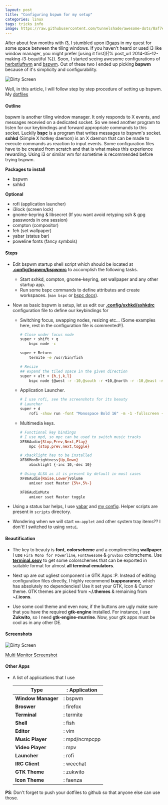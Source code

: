 ```yaml
---
layout: post
title: "Configuring bspwm for my setup"
categories: linux
tags: tricks info
image: https://raw.githubusercontent.com/tunnelshade/awesome-dots/8af7e1fa947206aae6feb1a17d422b59c96c4bb0/screenshots/dirty1.png
---
```




After about few months with i3, I stumbled upon [i3gaps](https://github.com/Airblader/i3) in my quest for some space between the tiling
windows. If you haven't heard or used i3 like window manager, you might prefer [using it first]({% post_url 2014-05-12-making-i3-beautiful %}).
Soon, I started seeing awesome configurations of [herbstluftwm](https://www.herbstluftwm.org/index.html) and [bspwm](https://github.com/baskerville/bspwm).
Out of these two I ended up picking **bspwm** because of it's simplicity and configurability.

<img src="https://raw.githubusercontent.com/tunnelshade/awesome-dots/8af7e1fa947206aae6feb1a17d422b59c96c4bb0/screenshots/dirty1.png" class="image-center" alt="Dirty Screen"/>

Well, in this article, I will follow step by step procedure of setting up bspwm. My [dotfiles](http://github.com/tunnelshade/awesome-dots)

#### **Outline**

bspwm is another tiling window manager. It only responds to X events, and messages recevied on a dedicated socket. So we need another program to
listen for our keybindings and forward appropriate commands to this socket. Luckily **bspc** is a program that writes messages to bspwm's socket.
**sxhkd** (Simple X hotkey daemon) is an X daemon that can be made to execute commands as reaction to input events. Some configuration files have to be
created from scratch and that is what makes this experience rewarding. Using i3 or similar wm for sometime is recommended before trying bspwm.

**Packages to install**

+ bspwm
+ sxhkd

**Optional**

+ rofi (application launcher)
+ i3lock (screen lock)
+ gnome-keyring & libsecret (If you want avoid retyping ssh & gpg passwords in one session)
+ compton (compositor)
+ feh (set wallpaper)
+ yabar (status bar)
+ poweline fonts (fancy symbols)

#### **Steps**

+ Edit bspwm startup shell script which should be located at [**.config/bspwm/bspwmrc**](https://github.com/tunnelshade/awesome-dots/blob/50df998c78eca810916c71ea22ce5ccad7706fdb/.config/bspwm/bspwmrc)
to accomplish the following tasks.
  + Start sxhkd, compton, gnome-keyring, set wallpaper and any other startup app.
  + Run some bspc commands to define attributes and create workspaces. (`man bspc` or [bspc docs](https://github.com/baskerville/bspwm/wiki/Command-Syntax-Rewrite)).


+ Now as basic bspwm is setup, let us edit our [**.config/sxhkd/sxhkdrc**](https://github.com/tunnelshade/awesome-dots/blob/50df998c78eca810916c71ea22ce5ccad7706fdb/.config/sxhkd/sxhkdrc)
configuration file to define our keybindings for

  + Switching focus, swapping nodes, resizing etc... (Some examples here, rest in the configuration file is commented!!).

    ```bash
    # Close under focus node
    super + shift + q
        bspc node -c

    super + Return
        termite -e /usr/bin/fish

    # Resize
    ## expand the tiled space in the given direction
    super + alt + {h,j,k,l}
        bspc node {@west -r -10,@south -r +10,@north -r -10,@east -r +10}
    ```

  + Application Launcher.

    ```bash
    # I use rofi, see the screenshots for its beauty
    # Launcher
    super + d
        rofi -show run -font "Monospace Bold 16" -m -1 -fullscreen -padding 300 -hide-scrollbar
    ```

  + Multimedia keys.

    ```bash
    # Functional key bindings
    # I use mpd, so mpc can be used to switch music tracks
    XF86Audio{Stop,Prev,Next,Play}
        mpc {stop,prev,next,toggle}

    # xbacklight has to be installed
    XF86MonBrightness{Up,Down}
        xbacklight {-inc 10,-dec 10}

    # Using ALSA as it is present by default in most cases
    XF86Audio{Raise,Lower}Volume
        amixer sset Master {5%+,5%-}

    XF86AudioMute
        amixer sset Master toggle
    ```

+ Using a status bar helps, I use [yabar](https://github.com/geommer/yabar) and
[my config](https://github.com/tunnelshade/awesome-dots/blob/50df998c78eca810916c71ea22ce5ccad7706fdb/.config/yabar/yabar.conf). Helper scripts are present in `scripts`
directory.

+ Wondering when we will start ``nm-applet`` and other system tray items?? I don't! I switched to using ``nmtui``.

#### **Beautification**

+ The key to beauty is **font**, **colorscheme** and a complimenting **wallpaper**. I use ``Fira Mono for Powerline``, ``FontAwesome`` & ``gruvbox`` colorscheme. Use
[**terminal.sexy**](http://terminal.sexy/) to get some colorschemes that can be exported in suitable format for almost **all terminal emulators**.

+ Next up are out ugliest component i.e GTK Apps :P. Instead of editing configuration files directly, I highly recommend **lxappearance**, which has
absolutely no dependencies! Use it set your GTK, Icon & Cursor theme. GTK themes are picked from **~/.themes** & remaining from **~/.icons**.

+ Use some cool theme and even now, if the buttons are ugly make sure that you have the required **gtk-engine** installed. For instance, I use **Zukwito**,
so I need **gtk-engine-murrine**. Now, your gtk apps must be cool as in any other DE.

#### **Screenshots**

<img src="https://raw.githubusercontent.com/tunnelshade/awesome-dots/8af7e1fa947206aae6feb1a17d422b59c96c4bb0/screenshots/dirty2.png" class="image-center" alt="Dirty Screen"/>

[Multi Monitor Screenshot](https://raw.githubusercontent.com/tunnelshade/awesome-dots/8af7e1fa947206aae6feb1a17d422b59c96c4bb0/screenshots/multi_monitor.jpg)

#### **Other Apps**

+ A list of applications that I use

     Type                | : Application
    ---------------------|------------
     **Window Manager**  | : bspwm
     **Broswer**         | : firefox
     **Terminal**        | : termite
     **Shell**           | : fish
     **Editor**          | : vim
     **Music Player**    | : mpd/ncmpcpp
     **Video Player**    | : mpv
     **Launcher**        | : rofi
     **IRC Client**      | : weechat
     **GTK Theme**       | : zukwito
     **Icon Theme**      | : faenza

**PS**: Don't forget to push your dotfiles to github so that anyone else can use those.
